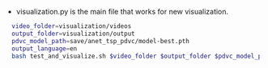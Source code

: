 - visualization.py is the main file that works for new visualization.


```bash
  video_folder=visualization/videos
  output_folder=visualization/output
  pdvc_model_path=save/anet_tsp_pdvc/model-best.pth
  output_language=en
  bash test_and_visualize.sh $video_folder $output_folder $pdvc_model_path $output_language

